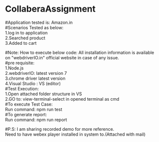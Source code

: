 # CollaberaAssignment
#Application tested is: Amazon.in    
#Scenarios Tested as below:   
 1.log in to  application   
 2.Searched product   
 3.Added to cart    

#Note: How to execute below code: All installation information is available on "webdriverIO.in" official website in case of any issue.        
#pre requisite:   
1.Node.js     
2.webdriverIO: latest version 7     
3.chrome driver latest version      
4.Visual Studio : VS (editor)        
#Test Execution:    
1.Open attached folder structure in VS     
2.GO to: view-terminal-select in opened terminal as cmd       
#To execute Test Case:     
Run command: npm run test       
#To generate report:     
Run command: npm run report     

#P.S: I am sharing recorded demo for more reference.  
Need to have webex player installed in system to.(Attached with mail)

